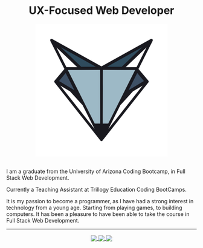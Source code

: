 <h1 align="center">
 UX-Focused Web Developer
</h1>

<div align='center'>
<img align="center" src="https://github.com/MatthewKaus/react-portfolio/blob/main/src/assets/images/foxKritaNoBack-medium.png" />
</div>

<br />

I am a graduate from the University of Arizona Coding Bootcamp, in Full Stack Web Development. 

Currently a Teaching Assistant at Trillogy Education Coding BootCamps.

It is my passion to become a programmer, as I have had a strong interest in technology from a young age. Starting from playing games, to building computers. It has been a pleasure to have been able to take the course in Full Stack Web Development.




 
 <hr />
 
 <div align='center'>
<a href="mailto:matthewkausfox@gmail.com">
  <img align="center" src="https://img.shields.io/badge/Gmail-D14836?style=for-the-badge&logo=gmail&logoColor=white" />
</a>
<a href="https://www.linkedin.com/in/matthewpkaus">
  <img align="center" src="https://img.shields.io/badge/LinkedIn-0077B5?style=for-the-badge&logo=linkedin&logoColor=white" />
</a>
<a href="https://matthewkaus.netlify.app/">
  <img align="center" src="https://img.shields.io/badge/netlify-%23000000.svg?style=for-the-badge&logo=netlify&logoColor=#00C7B7" />
</a>
</div>
